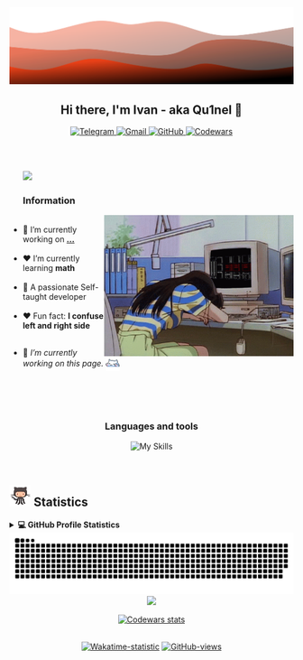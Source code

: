 <img src="./src/waves.svg" />

<h2 align="center">Hi there, I'm Ivan - aka Qu1nel 👋</h2>

<p align="center">
  <a href="https://t.me/qnllqq" target="_blank">
    <img src="https://img.shields.io/badge/Telegram-%231DA1F2.svg?&style=for-the-badge&logo=Telegram&logoColor=white&color=071A2C" alt="Telegram"/>
  </a>
  <a href="mailto:covach.qn@gmail.com" target="_blank">
    <img src="https://img.shields.io/badge/-Gmail-%230077B5.svg?&style=for-the-badge&logo=Gmail&logoColor=white&color=071A2C" alt="Gmail"/>
  </a>
  <a href="https://github.com/Qu1nel" target="_blank">
    <img src="https://img.shields.io/badge/GitHub-%23E4405F.svg?&style=for-the-badge&logo=GitHub&logoColor=white&color=071A2C" alt="GitHub"/>
  </a>
  <a href="https://www.codewars.com/users/Qu1nel" target="_blank">
    <img src="https://img.shields.io/badge/Codewars-%2312100E.svg?&style=for-the-badge&logo=Codewars&logoColor=white&color=071A2C" alt="Codewars"/>
  </a>
</p>

<br /><br />

<ul>
  <img src="https://readme-typing-svg.demolab.com?font=Fira+Code&size=22&duration=3000&pause=1000&color=FFF&width=600&lines=Welcome+to+my+GitHub+profile!;I'm+a+Ivan+Kovach;I'm+passionate+Self-taught+Developer;I'm+a+Student;I'm+a+Teenager!!" />
  <h3>Information</h3>
  <img align="right" alt="Literally me.." height="250" src="./src/gifs/poor_mouse.gif" />
  <br />
  <li>🤍 I’m currently working on <a href="#" ><b>...</b></a></li><br />
  <li>❤️ I’m currently learning <b>math</b></li><br />
  <li>🤍 A passionate Self-taught developer</li><br />
  <li>❤️ Fun fact: <b>I confuse left and right side</b></li><br />
  <li><p> 🤍 <i>I’m currently working on this page.</i> <img align="center" src="./src/gifs/kit.gif" width="5%"> </p></li>
</ul>

<br /><br /><br />

<div align="center">
  <h3>Languages and tools</h3>
  
  ![My Skills](https://skillicons.dev/icons?i=python,linux,bash,regex,github,git,html,css,cpp,c,md,vscode,vim,neovim,lua&theme=dark)
  
</div>

<br />

<h2>
  <img src="./src/gifs/git_cat.gif" height="38px"> <b>Statistics</b>
</h2>

<details> 
  <summary><b>💻 GitHub Profile Statistics</b></summary>
  <div align="center">
    <br />
    <img height="164em" src="https://github-readme-stats.vercel.app/api?username=Qu1nel&hide_title=true&count_private=true&show_icons=true&title_color=fff&icon_color=fff&bg_color=1,000000,c23616&text_color=B1B1B1&border_radius=16&hide_border=true" />
    <img height="164em" src="https://github-readme-stats.vercel.app/api/top-langs/?username=Qu1nel&show_icons=true&title_color=fff&icon_color=fff&bg_color=0,c23616,000000&text_color=fff&border_radius=16&hide_border=true&layout=compact" />
  </div>
  <br />
  <img src="https://github-readme-activity-graph.vercel.app/graph?username=Qu1nel&color=e84118&bg_color=000&line=e84118&point=dcdde1&custom_title=Contribution%20Graph&radius=16&hide_border=true&height=350" />
</details>

<picture>
  <source media="(prefers-color-scheme: dark)" srcset="https://raw.githubusercontent.com/platane/platane/output/github-contribution-grid-snake-dark.svg">
  <source media="(prefers-color-scheme: light)" srcset="https://raw.githubusercontent.com/platane/platane/output/github-contribution-grid-snake.svg">
  <img alt="github contribution grid snake animation" src="https://raw.githubusercontent.com/platane/platane/output/github-contribution-grid-snake.svg">
</picture>

<div align="center">
  <img src="https://github-stats-alpha.vercel.app/api?username=Qu1nel&cc=111&tc=fff&ic=fff&bc=000" />
  
  <a href="https://www.codewars.com/users/Qu1nel"><img src="https://www.codewars.com/users/Qu1nel/badges/large" alt="Codewars stats"/></a>
  <br /><br />
  <p><a href="https://wakatime.com/@Qu1nel"><img src="https://wakatime.com/badge/user/3fedd82f-f089-4dc3-ba5d-2cb37abf71a1.svg?style=flat-square"  alt="Wakatime-statistic" /></a> <a href="https://github.com/Qu1nel"><img src="https://komarev.com/ghpvc/?username=Qu1nelw&style=flat-square&color=blueviolet"  alt="GitHub-views" /></a></p>
</div>
